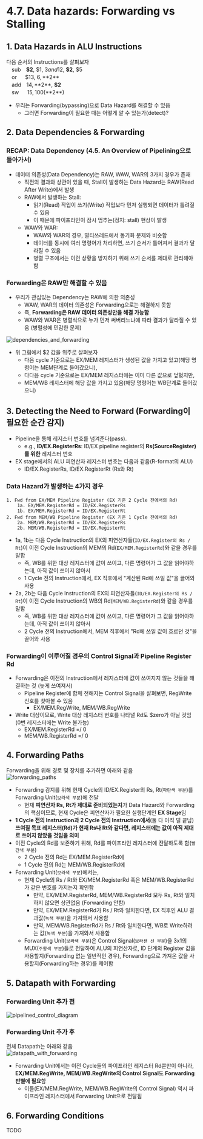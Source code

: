 # 4.7. Data hazards: Forwarding vs Stalling
## 1. Data Hazards in ALU Instructions
다음 순서의 Instructions를 살펴보자  
　sub　**$2**, $1, $3  
　and　$12, **$2**, $5  
　or 　 $13, $6, **$2**  
　add　$14, **$2**, **$2**  
　sw 　 $15, 100(**$2**)  
  
* 우리는 Forwarding(bypassing)으로 Data Hazard를 해결할 수 있음
    * 그러면 Forwarding이 필요한 때는 어떻게 알 수 있는가(detect)?

## 2. Data Dependencies & Forwarding

### RECAP: Data Dependency (4.5. An Overview of Pipelining으로 돌아가서)
* 데이터 의존성(Data Dependency)는 RAW, WAW, WAR의 3가지 경우가 존재
    * 직전의 결과와 상관이 있을 때, Stall이 발생하는 Data Hazard는 RAW(Read After Write)에서 발생
    * RAW에서 발생하는 Stall:
        * 읽기(Read) 작업이 쓰기(Write) 작업보다 먼저 실행되면 데이터가 틀려질 수 있음
        * 이 때문에 파이프라인이 잠시 멈추는(정지: stall) 현상이 발생
    * WAW와 WAR:
        * WAW와 WAR의 경우, 멀티쓰레드에서 동기화 문제와 비슷함
        * 데이터를 동시에 여러 명령어가 처리하면, 쓰기 순서가 틀어져서 결과가 달라질 수 있음
        * 병렬 구조에서는 이런 상황을 방지하기 위해 쓰기 순서를 제대로 관리해야 함

### Forwarding은 RAW만 해결할 수 있음
* 우리가 관심있는 Dependency는 RAW에 의한 의존성
    * WAW, WAR의 데이터 의존성은 Forwarding으로는 해결하지 못함
    * 즉, **Forwarding은 RAW 데이터 의존성만을 해결 가능함**
    * WAW와 WAR은 병렬식으로 누가 먼저 써버리느냐에 따라 결과가 달라질 수 있음 (병렬성에 민감한 문제)

![dependencies_and_forwarding](dependencies_and_forwarding.png)

* 위 그림에서 $2 값을 위주로 살펴보자
    * 다음 cycle 기준으로는 EX/MEM 레지스터가 생성된 값을 가지고 있고(해당 명령어는 MEM단계로 들어갔으니),
    * 다다음 cycle 기준으로는 EX/MEM 레지스터에는 이미 다른 값으로 덮혔지만,
    * MEM/WB 레지스터에 해당 값을 가지고 있음(해당 명령어는 WB단계로 들어갔으니)

## 3. Detecting the Need to Forward (Forwarding이 필요한 순간 감지)
* Pipeline을 통해 레지스터 번호를 넘겨준다(pass).
    * e.g., **ID/EX.RegisterRs**: ID/EX pipeline register의 **Rs(SourceRegister)를 위한** 레지스터 번호
* EX stage에서의 ALU 피연산자 레지스터 번호는 다음과 같음(R-format의 ALU)
    * ID/EX.RegisterRs, ID/EX.RegisterRt (Rs와 Rt)
### Data Hazard가 발생하는 4가지 경우
~~~
1. Fwd from EX/MEM Pipeline Register (EX 기준 2 Cycle 전에서의 Rd)
    1a. EX/MEM.RegisterRd = ID/EX.RegisterRs
    1b. EX/MEM.RegisterRd = ID/EX.RegisterRt
2. Fwd from MEM/WB Pipeline Register (EX 기준 1 Cycle 전에서의 Rd)
    2a. MEM/WB.RegisterRd = ID/EX.RegisterRs
    2b. MEM/WB.RegisterRd = ID/EX.RegisterRt
~~~
* 1a, 1b는 다음 Cycle Instruction의 EX의 피연산자들(`ID/EX.Register의 Rs / Rt`)이 이전 Cycle Instruction의 MEM의 Rd(`EX/MEM.RegisterRd`)와 같을 경우를 말함
    * 즉, WB를 위한 대상 레지스터에 값이 쓰이고, 다른 명령어가 그 값을 읽어야하는데, 아직 값이 쓰이지 않아서
    * 1 Cycle 전의 Instruction에서, EX 직후에서 "계산된 Rd에 쓰일 값"을 끌어와 사용
* 2a, 2b는 다음 Cycle Instruction의 EX의 피연산자들(`ID/EX.Register의 Rs / Rt`)이 이전 Cycle Instruction의 WB의 Rd(`MEM/WB.RegisterRd`)와 같을 경우를 말함
    * 즉, WB를 위한 대상 레지스터에 값이 쓰이고, 다른 명령어가 그 값을 읽어야하는데, 아직 값이 쓰이지 않아서
    * 2 Cycle 전의 Instruction에서, MEM 직후에서 "Rd에 쓰일 값이 흐르던 것"을 끌어와 사용

### Forwarding이 이루어질 경우의 Control Signal과 Pipeline Register Rd
* Forwarding은 이전의 Instruction에서 레지스터에 값이 쓰여지지 않는 것들을 해결하는 것 (늦게 쓰여져서)
    * Pipeline Register에 함께 전해지는 Control Signal을 살펴보면, RegWrite 신호를 찾아볼 수 있음
        * EX/MEM.RegWrite, MEM/WB.RegWrite
* Write 대상이므로, Write 대상 레지스터 번호를 나타낼 Rd도 $zero가 아닐 것임 (0번 레지스터에는 Write 불가능)
    * EX/MEM.RegisterRd =/ 0
    * MEM/WB.RegisterRd =/ 0

## 4. Forwarding Paths
Forwarding을 위해 경로 및 장치를 추가하면 아래와 같음  
![forwarding_paths](./forwarding_paths.png)  
* Forwarding 감지를 위해 현재 Cycle의 ID/EX.Register의 Rs, Rt(`파란색 부분`)를 Forwarding Unit(`보라색 부분`)에 전달
    * 현재 **피연산자 Rs, Rt가 제대로 준비되었는지**가 Data Hazard와 Forwarding의 핵심이므로, 현재 Cycle은 피연산자가 필요한 실행단계인 **EX Stage**임
* **1 Cycle 전의 Instruction과 2 Cycle 전의 Instruction에서**(둘 다 아직 덜 끝남) **쓰여질 목표 레지스터(Rd)가 현재 Rs나 Rt와 같다면, 레지스터에는 값이 아직 제대로 쓰이지 않았을 것임을 의미**
* 이전 Cycle의 Rd를 보존하기 위해, Rd를 파이프라인 레지스터에 전달하도록 함(`빨간색 부분`)
    * 2 Cycle 전의 Rd는 EX/MEM.RegisterRd에
    * 1 Cycle 전의 Rd는 MEM/WB.RegisterRd에
* Forwarding Unit(`보라색 부분`)에서는,
    * 현재 Cycle의 Rs / Rt와 EX/MEM.RegisterRd 혹은 MEM/WB.RegisterRd가 같은 번호를 가지는지 확인함
        * 만약, EX/MEM.RegisterRd, MEM/WB.RegisterRd 모두 Rs, Rt와 일치하지 않으면 상관없음 (Forwarding 안함)
        * 만약, EX/MEM.RegisterRd가 Rs / Rt와 일치한다면, EX 직후인 ALU 결과값(`녹색 부분`)을 가져와서 사용함
        * 만약, MEM/WB.RegisterRd가 Rs / Rt와 일치한다면, WB로 Write하려는 값(`녹색 부분`)을 가져와서 사용함
    * Forwarding Unit(`보라색 부분`)은 Control Signal(`보라샌 선 부분`)을 3x1의 MUX(`주황색 부분`)들로 전달하여 ALU의 피연산자로, ID 단계의 Register 값을 사용할지(Forwarding 없는 일반적인 경우), Forwarding으로 가져온 값을 사용할지(Forwarding하는 경우)를 제어함

## 5. Datapath with Forwarding
### Forwarding Unit 추가 전
![pipelined_control_diagram](./pipelined_control_diagram.png)  
### Forwarding Unit 추가 후
전체 Datapath는 아래와 같음  
![datapath_with_forwarding](./datapath_with_forwarding.png)  
* Forwarding Unit에서는 이전 Cycle들의 파이프라인 레지스터 Rd뿐만이 아니라, **EX/MEM.RegWrite, MEM/WB.RegWrite의 Control Signal**도 **Forwarding 판별에 필요**함
    * 이들(EX/MEM.RegWrite, MEM/WB.RegWrite의 Control Signal) 역시 파이프라인 레지스터에서 Forwarding Unit으로 전달됨

## 6. Forwarding Conditions
TODO